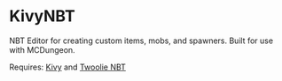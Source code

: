 # KivyNBT
NBT Editor for creating custom items, mobs, and spawners. Built for use with MCDungeon.

Requires: [Kivy](https://kivy.org/#home) and [Twoolie NBT](https://github.com/twoolie/NBT)
